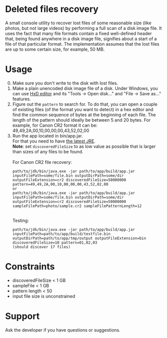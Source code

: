 # Deleted files recovery

A small console utility to recover lost files of some reasonable size (like photos, but not large videos) by performing a full
scan of a disk image file. It uses the fact that many file formats contain a fixed well-defined header that, being found
anywhere in a disk image file, signifies about a start of a file of that particular format. The implementation assumes
that the lost files are up to some certain size, for example, 50 MB.

# Usage

0) Make sure you don't write to the disk with lost files.
1) Make a plain unencoded disk image file of a disk. Under Windows, you can
   use [HxD editor](https://mh-nexus.de/en/downloads.php?product=HxD20) and its "Tools -> Open disk..." and "File ->
   Save as..." features.
2) Figure out the `pattern` to search for. To do that, you can open a couple of existing files (of the format you want
   to detect) in a hex editor and find the common sequence of bytes at the beginning of each file. The length of the
   pattern should ideally be between 5 and 20 bytes. For example, for Canon CR2 format it can be:
   49,49,2A,00,10,00,00,00,43,52,02,00
3) Run the app located in bin/app.jar.  
   For that you need to have [the latest JRE](https://jdk.java.net/17/).  
   **Note**: set `discoveredFileSize` to as low value as possible that is larger than sizes of any files to be found.\
   \
   For Canon CR2 file recovery:
   ```
   path/to/jdk/bin/java.exe -jar path/to/app/build/app.jar inputFilePath=some/file.bin outputDirPath=some/dir outputFileExtension=cr2 discoveredFileSize=50000000 pattern=49,49,2A,00,10,00,00,00,43,52,02,00  
   or  
   path/to/jdk/bin/java.exe -jar path/to/app/build/app.jar inputFilePath=some/file.bin outputDirPath=some/dir outputFileExtension=cr2 discoveredFileSize=50000000 sampleFilePath=photo/sample.cr2 sampleFilePatternLength=12
   ```
   \
   Testing:
   ```
   path/to/jdk/bin/java.exe -jar path/to/app/build/app.jar inputFilePath=path/to/app/build/testfile.bin outputDirPath=path/to/app/tmp/output outputFileExtension=bin discoveredFileSize=10 pattern=01,02,03  
   (should discover 17 files)
   ```

# Constraints

- discoveredFileSize < 1 GB
- sampleFile < 1 GB
- pattern length < 50
- input file size is unconstrained

# Support

Ask the developer if you have questions or suggestions.